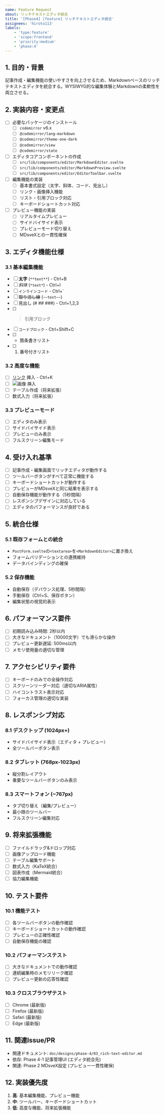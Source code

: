 ```yaml
---
name: Feature Request
about: リッチテキストエディタ統合
title: '[Phase4] [feature] リッチテキストエディタ統合'
assignees: 'hiroto113'
labels:
    - 'type:feature'
    - 'scope:frontend'
    - 'priority:medium'
    - 'phase:4'
---
```


## 1. 目的・背景

記事作成・編集機能の使いやすさを向上させるため、Markdownベースのリッチテキストエディタを統合する。WYSIWYG的な編集体験とMarkdownの柔軟性を両立させる。

## 2. 実装内容・変更点

- [ ] 必要なパッケージのインストール
    - [ ] `codemirror` v6.x
    - [ ] `@codemirror/lang-markdown`
    - [ ] `@codemirror/theme-one-dark`
    - [ ] `@codemirror/view`
    - [ ] `@codemirror/state`
- [ ] エディタコアコンポーネントの作成
    - [ ] `src/lib/components/editor/MarkdownEditor.svelte`
    - [ ] `src/lib/components/editor/MarkdownPreview.svelte`
    - [ ] `src/lib/components/editor/EditorToolbar.svelte`
- [ ] 編集機能の実装
    - [ ] 基本書式設定（太字、斜体、コード、見出し）
    - [ ] リンク・画像挿入機能
    - [ ] リスト・引用ブロック対応
    - [ ] キーボードショートカット対応
- [ ] プレビュー機能の実装
    - [ ] リアルタイムプレビュー
    - [ ] サイドバイサイド表示
    - [ ] プレビューモード切り替え
    - [ ] MDsveXとの一貫性確保

## 3. エディタ機能仕様

### 3.1 基本編集機能

- [ ] **太字** (`**text**`) - Ctrl+B
- [ ] _斜体_ (`*text*`) - Ctrl+I
- [ ] `インラインコード` - Ctrl+`
- [ ] ~~取り消し線~~ (`~~text~~`)
- [ ] 見出し (# ## ###) - Ctrl+1,2,3
- [ ] > 引用ブロック
- [ ] `コードブロック` - Ctrl+Shift+C
- [ ]   - 箇条書きリスト
- [ ]   1. 番号付きリスト

### 3.2 高度な機能

- [ ] [リンク](URL) 挿入 - Ctrl+K
- [ ] ![画像](URL) 挿入
- [ ] テーブル作成（将来拡張）
- [ ] 数式入力（将来拡張）

### 3.3 プレビューモード

- [ ] エディタのみ表示
- [ ] サイドバイサイド表示
- [ ] プレビューのみ表示
- [ ] フルスクリーン編集モード

## 4. 受け入れ基準

- [ ] 記事作成・編集画面でリッチエディタが動作する
- [ ] ツールバーボタンがすべて正常に機能する
- [ ] キーボードショートカットが動作する
- [ ] プレビューがMDsveXと同じ結果を表示する
- [ ] 自動保存機能が動作する（5秒間隔）
- [ ] レスポンシブデザインに対応している
- [ ] エディタのパフォーマンスが良好である

## 5. 統合仕様

### 5.1 既存フォームとの統合

- `PostForm.svelte`の`<textarea>`を`<MarkdownEditor>`に置き換え
- フォームバリデーションとの連携維持
- データバインディングの確保

### 5.2 保存機能

- 自動保存（デバウンス処理、5秒間隔）
- 手動保存（Ctrl+S、保存ボタン）
- 編集状態の視覚的表示

## 6. パフォーマンス要件

- [ ] 初期読み込み時間: 2秒以内
- [ ] 大きなドキュメント（10000文字）でも滑らかな操作
- [ ] プレビュー更新遅延: 500ms以内
- [ ] メモリ使用量の適切な管理

## 7. アクセシビリティ要件

- [ ] キーボードのみでの全操作対応
- [ ] スクリーンリーダー対応（適切なARIA属性）
- [ ] ハイコントラスト表示対応
- [ ] フォーカス管理の適切な実装

## 8. レスポンシブ対応

### 8.1 デスクトップ (1024px+)

- サイドバイサイド表示（エディタ + プレビュー）
- 全ツールバーボタン表示

### 8.2 タブレット (768px-1023px)

- 縦分割レイアウト
- 重要なツールバーボタンのみ表示

### 8.3 スマートフォン (~767px)

- タブ切り替え（編集/プレビュー）
- 最小限のツールバー
- フルスクリーン編集対応

## 9. 将来拡張機能

- [ ] ファイルドラッグ&ドロップ対応
- [ ] 画像アップロード機能
- [ ] テーブル編集サポート
- [ ] 数式入力（KaTeX統合）
- [ ] 図表作成（Mermaid統合）
- [ ] 協力編集機能

## 10. テスト要件

### 10.1 機能テスト

- [ ] 各ツールバーボタンの動作確認
- [ ] キーボードショートカットの動作確認
- [ ] プレビューの正確性確認
- [ ] 自動保存機能の確認

### 10.2 パフォーマンステスト

- [ ] 大きなドキュメントでの動作確認
- [ ] 連続編集時のメモリリーク確認
- [ ] プレビュー更新の応答性確認

### 10.3 クロスブラウザテスト

- [ ] Chrome (最新版)
- [ ] Firefox (最新版)
- [ ] Safari (最新版)
- [ ] Edge (最新版)

## 11. 関連Issue/PR

- 関連ドキュメント: `doc/designs/phase-4/03_rich-text-editor.md`
- 依存: Phase 4-1 記事管理UI (エディタ統合先)
- 関連: Phase 2 MDsveX設定 (プレビュー一貫性確保)

## 12. 実装優先度

1. **高**: 基本編集機能、プレビュー機能
2. **中**: ツールバー、キーボードショートカット
3. **低**: 高度な機能、将来拡張機能
